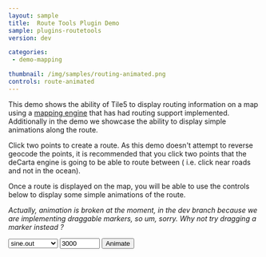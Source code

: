 ```yaml
---
layout: sample
title:  Route Tools Plugin Demo
sample: plugins-routetools
version: dev

categories:
 - demo-mapping

thumbnail: /img/samples/routing-animated.png
controls: route-animated
---
```


This demo shows the ability of Tile5 to display routing information on a map using a [mapping engine](/compatibility/mapping-engines.html) that has had routing support implemented.  Additionally in the demo we showcase the ability to display simple animations along the route.

<p>
Click two points to create a route. As this demo doesn't attempt to reverse geocode the points, it 
is recommended that you click two points that the deCarta engine is going to be able to route between (
i.e. click near roads and not in the ocean).
</p>
<p>
Once a route is displayed on the map, you will be able to use the controls below to display some simple
animations of the route.  
</p>
<p>
<em>Actually, animation is broken at the moment, in the dev branch because we are
implementing draggable markers, so um, sorry.  Why not try dragging a marker instead ?
</em></p>
<p>
<select id="animate-easing" class="animator">
	<option>sine.out</option>
	<option>sine.in</option>
	<option>sine.inout</option>
	<option>bounce.out</option>
	<option>bounce.in</option>
	<option>bounce.inout</option>
</select>
<input class="animator" type="number" id="animate-duration" min="500" max="10000" step="500" value="3000" />
<button id="animate" class="animator">Animate</button>
<!--
<label class="animator" for="animate-follow">Follow Route</label>
<input class="animator" type="checkbox" id="animate-follow" />
-->
</p>